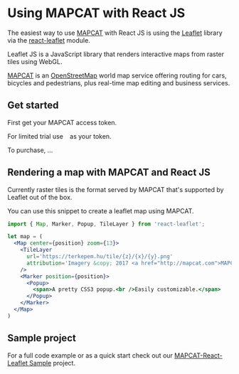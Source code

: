 # Using MAPCAT with React JS

The easiest way to use [MAPCAT](https://mapcat.com) with React JS is using the [Leaflet](http://leafletjs.com/) library via the  [react-leaflet](https://github.com/PaulLeCam/react-leaflet) module.

Leaflet JS is a JavaScript library that renders interactive maps from raster tiles using WebGL. 

[MAPCAT](https://mapcat.com) is an [OpenStreetMap](http://openstreetmap.org-based) world map service offering routing for cars, bicycles and pedestrians, plus real-time map editing and business services.

## Get started

First get your MAPCAT access token.

For limited trial use ``` ``` as your token.

To purchase, ...

## Rendering a map with MAPCAT and React JS


Currently raster tiles is the format served by MAPCAT that's supported by Leaflet out of the box.

You can use this snippet to create a leaflet map using MAPCAT.

```jsx
import { Map, Marker, Popup, TileLayer } from 'react-leaflet';

let map = (
  <Map center={position} zoom={13}>
    <TileLayer
      url='https://terkepem.hu/tile/{z}/{x}/{y}.png'
      attribution='Imagery &copy; 2017 <a href="http://mapcat.com">MAPCAT</a>, Map data &copy; <a href="http://osm.org/copyright">OpenStreetMap</a contributors'
    />
    <Marker position={position}>
      <Popup>
        <span>A pretty CSS3 popup.<br />Easily customizable.</span>
      </Popup>
    </Marker>
  </Map>
)
```

## Sample project

For a full code example or as a quick start check out our [MAPCAT-React-Leaflet Sample](https://github.com/MAPCATcom/mapcat-react-leaflet) project.





